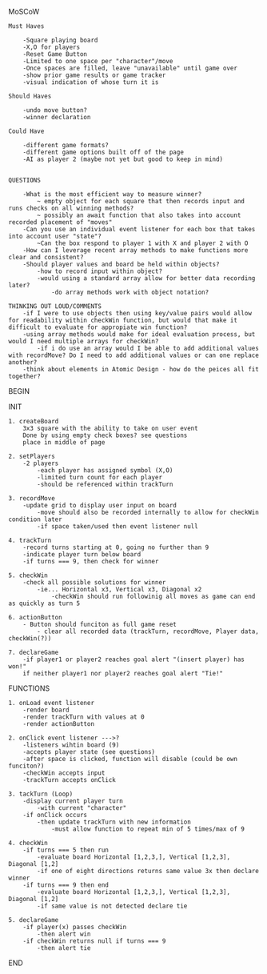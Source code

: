 MoSCoW

    Must Haves

        -Square playing board
        -X,O for players
        -Reset Game Button
        -Limited to one space per "character"/move
        -Once spaces are filled, leave "unavailable" until game over
        -show prior game results or game tracker
        -visual indication of whose turn it is

    Should Haves

        -undo move button?
        -winner declaration

    Could Have

        -different game formats?
        -different game options built off of the page
        -AI as player 2 (maybe not yet but good to keep in mind)


    QUESTIONS

        -What is the most efficient way to measure winner?
            ~ empty object for each square that then records input and runs checks on all winning methods?
            ~ possibly an await function that also takes into account recorded placement of "moves"
        -Can you use an individual event listener for each box that takes into account user "state"?
            ~Can the box respond to player 1 with X and player 2 with O
        -How can I leverage recent array methods to make functions more clear and consistent?
        -Should player values and board be held within objects?
            -how to record input within object?
            -would using a standard array allow for better data recording later?
                -do array methods work with object notation?

    THINKING OUT LOUD/COMMENTS
        -if I were to use objects then using key/value pairs would allow for readability within checkWin function, but would that make it difficult to evaluate for appropiate win function?
        -using array methods would make for ideal evaluation process, but would I need multiple arrays for checkWin?
            -if i do use an array would I be able to add additional values with recordMove? Do I need to add additional values or can one replace another?
        -think about elements in Atomic Design - how do the peices all fit together?

BEGIN

INIT

    1. createBoard
        3x3 square with the ability to take on user event
        Done by using empty check boxes? see questions
        place in middle of page

    2. setPlayers
        -2 players
            -each player has assigned symbol (X,O)
            -limited turn count for each player
            -should be referenced within trackTurn

    3. recordMove
        -update grid to display user input on board
            -move should also be recorded internally to allow for checkWin condition later
            -if space taken/used then event listener null

    4. trackTurn
        -record turns starting at 0, going no further than 9
        -indicate player turn below board
        -if turns === 9, then check for winner

    5. checkWin
        -check all possible solutions for winner
            -ie... Horizontal x3, Vertical x3, Diagonal x2
                -checkWin should run followinig all moves as game can end as quickly as turn 5

    6. actionButton
        - Button should funciton as full game reset
            - clear all recorded data (trackTurn, recordMove, Player data, checkWin(?))

    7. declareGame
        -if player1 or player2 reaches goal alert "(insert player) has won!"
        if neither player1 nor player2 reaches goal alert "Tie!"

FUNCTIONS

    1. onLoad event listener
        -render board
        -render trackTurn with values at 0
        -render actionButton

    2. onClick event listener --->?
        -listeners wihtin board (9)
        -accepts player state (see questions)
        -after space is clicked, function will disable (could be own funciton?)
        -checkWin accepts input
        -trackTurn accepts onClick

    3. tackTurn (Loop)
        -display current player turn
            -with current "character"
        -if onClick occurs
            -then update trackTurn with new information
                -must allow function to repeat min of 5 times/max of 9

    4. checkWin
        -if turns === 5 then run
            -evaluate board Horizontal [1,2,3,], Vertical [1,2,3], Diagonal [1,2]
            -if one of eight directions returns same value 3x then declare winner
        -if turns === 9 then end
            -evaluate board Horizontal [1,2,3,], Vertical [1,2,3], Diagonal [1,2]
            -if same value is not detected declare tie

    5. declareGame
        -if player(x) passes checkWin
            -then alert win
        -if checkWin returns null if turns === 9
            -then alert tie

END
